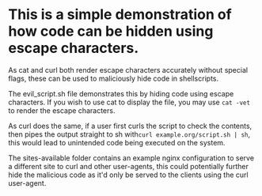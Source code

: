 # This is a simple demonstration of how code can be hidden using escape characters.
As cat and curl both render escape characters accurately without special flags, these can be used to maliciously hide code in shellscripts.

The evil_script.sh file demonstrates this by hiding code using escape characters. If you wish to use cat to display the file, you may use ``cat -vet`` to render the escape characters.

As curl does the same, if a user first curls the script to check the contents, then pipes the output straight to sh with``curl example.org/script.sh | sh``, this would lead to unintended code being executed on the system.

The sites-available folder contains an example nginx configuration to serve a different site to curl and other user-agents, this could potentially further hide the malicious code as it'd only be served to the clients using the curl user-agent.
